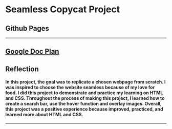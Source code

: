 # Seamless Copycat Project
## Github Pages  
--------------------------------------
<a href="https://docs.google.com/document/d/1F-u9wICXMydDwrUa17qntkMYNX3IeVJH7-l4LOXSSLM/edit">Google Doc Plan </a> 
--------------------------------------
## Reflection 
#### In this project, the goal was to replicate a chosen webpage from scratch. I was inspired to choose the website seamless because of my love for food. I did this project to demonstrate and practice my learning on HTML and CSS. Throughout the process of making this project, I learned how to create a search bar, use the hover function and overlay images. Overall, this project was a positive experience because improved, practiced, and learned more about HTML and CSS.
--------------------------------------
